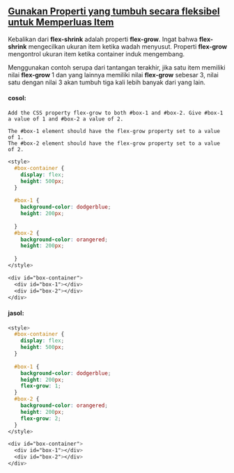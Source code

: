 ## [Gunakan Properti yang tumbuh secara fleksibel untuk Memperluas Item](https://learn.freecodecamp.org/responsive-web-design/css-flexbox/use-the-flex-grow-property-to-expand-items)

Kebalikan dari **flex-shrink** adalah properti **flex-grow**. Ingat bahwa **flex-shrink** mengecilkan ukuran item ketika wadah menyusut. Properti **flex-grow** mengontrol ukuran item ketika container induk mengembang.

Menggunakan contoh serupa dari tantangan terakhir, jika satu item memiliki nilai **flex-grow** 1 dan yang lainnya memiliki nilai **flex-grow** sebesar 3, nilai satu dengan nilai 3 akan tumbuh tiga kali lebih banyak dari yang lain.

#### cosol:

```
Add the CSS property flex-grow to both #box-1 and #box-2. Give #box-1 a value of 1 and #box-2 a value of 2.

The #box-1 element should have the flex-grow property set to a value of 1.
The #box-2 element should have the flex-grow property set to a value of 2.
```

```css
<style>
  #box-container {
    display: flex;
    height: 500px;
  }
  
  #box-1 {
    background-color: dodgerblue;
    height: 200px;
    
  }
  #box-2 {
    background-color: orangered;
    height: 200px;
    
  }
</style>

<div id="box-container">
  <div id="box-1"></div>
  <div id="box-2"></div>
</div>
```

#### jasol:

```css
<style>
  #box-container {
    display: flex;
    height: 500px;
  }
  
  #box-1 {
    background-color: dodgerblue;
    height: 200px;
    flex-grow: 1;
  }
  #box-2 {
    background-color: orangered;
    height: 200px;
    flex-grow: 2;
  }
</style>

<div id="box-container">
  <div id="box-1"></div>
  <div id="box-2"></div>
</div>
```



